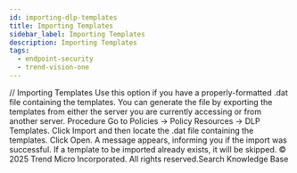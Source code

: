 ```yaml
---
id: importing-dlp-templates
title: Importing Templates
sidebar_label: Importing Templates
description: Importing Templates
tags:
  - endpoint-security
  - trend-vision-one
---
```


/*<![CDATA[*/ $('#title').html($('meta[name=map-description]').attr('content')); /*]]>*/ Importing Templates Use this option if you have a properly-formatted .dat file containing the templates. You can generate the file by exporting the templates from either the server you are currently accessing or from another server. Procedure Go to Policies → Policy Resources → DLP Templates. Click Import and then locate the .dat file containing the templates. Click Open. A message appears, informing you if the import was successful. If a template to be imported already exists, it will be skipped. © 2025 Trend Micro Incorporated. All rights reserved.Search Knowledge Base